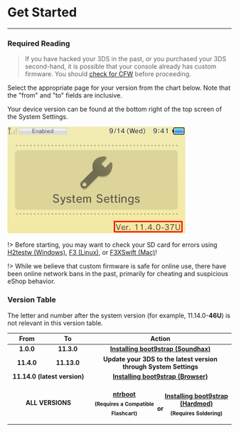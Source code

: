 # Get Started
---

### Required Reading

> If you have hacked your 3DS in the past, or you purchased your 3DS second-hand, it is possible that your console already has custom firmware. You should [check for CFW](checking-for-cfw) before proceeding.

Select the appropriate page for your version from the chart below. Note that the "from" and "to" fields are inclusive.

Your device version can be found at the bottom right of the top screen of the System Settings.

<img src="/docs/assets/img/screenshots/system-version.png" alt="System Version">

!> Before starting, you may want to check your SD card for errors using [H2testw (Windows)](h2testw-(windows)), [F3 (Linux)](f3-(linux)), or [F3XSwift (Mac)](f3xswift-(mac))!

!> While we believe that custom firmware is safe for online use, there have been online network bans in the past, primarily for cheating and suspicious eShop behavior.

### Version Table

The letter and number after the system version (for example, 11.14.0-**46U**) is not relevant in this version table.

<table>
  <colgroup>
    <col span="1" style="width: 10%;">
    <col span="1" style="width: 10%;">
    <col span="1" style="width: 40%;">
  </colgroup>
  <thead>
    <tr>
      <th style="text-align: center">From</th>
      <th style="text-align: center">To</th>
      <th style="text-align: center">Action</th>
    </tr>
  </thead>
  <tbody>
    <tr>
      <td style="text-align: center; font-weight: bold;">1.0.0</td>
      <td style="text-align: center; font-weight: bold;">11.3.0</td>
      <td style="text-align: center; font-weight: bold;"><a href="/boot9strap/soundhax">Installing boot9strap (Soundhax)</a></td>
    </tr>
	<tr>
      <td style="text-align: center; font-weight: bold;">11.4.0</td>
      <td style="text-align: center; font-weight: bold;">11.13.0</td>
      <td style="text-align: center; font-weight: bold;">Update your 3DS to the latest version through System Settings</td>
    </tr>
    <tr>
      <td style="text-align: center; font-weight: bold;" colspan="2">11.14.0 (latest version)</td>
      <td style="text-align: center; font-weight: bold;"><a href="installing-boot9strap-(browser)">Installing boot9strap (Browser)</a></td>
    </tr>
    <tr>
      <td style="text-align: center; font-weight: bold;" colspan="2">ALL VERSIONS<br></td>
      <td style="text-align: center; font-weight: bold;"><p style="display: inline-block; margin-top: 1.3em; width: 47%"><a href="ntrboot">ntrboot</a><br><sub>(Requires a Compatible Flashcart)</sub></p><p style="display: inline-block; margin-top: 1.3em; vertical-align: super; width: 6%">or</p><p style="display: inline-block; margin-top: 1.3em; width: 47%"><a href="installing-boot9strap-(hardmod)">Installing boot9strap (Hardmod)</a><br><sub>(Requires Soldering)</sub></p></td>
    </tr>
  </tbody>
</table>
